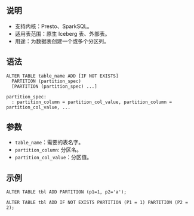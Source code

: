 ## 说明
- 支持内核：Presto、SparkSQL。
- 适用表范围：原生 Iceberg 表、外部表。
- 用途：为数据表创建一个或多个分区列。

## 语法
```
ALTER TABLE table_name ADD [IF NOT EXISTS]
  PARTITION (partition_spec)
  [PARTITION (partition_spec) ...]

partition_spec:
  : partition_column = partition_col_value, partition_column = partition_col_value, ...

```


## 参数
- `table_name`：需要的表名字。
- `partition_column`: 分区名。
- `partition_col_value`：分区值。

## 示例
```
ALTER TABLE tbl ADD PARTITION (p1=1, p2='a');

ALTER TABLE tbl ADD IF NOT EXISTS PARTITION (P1 = 1) PARTITION (P2 = 2);
```




